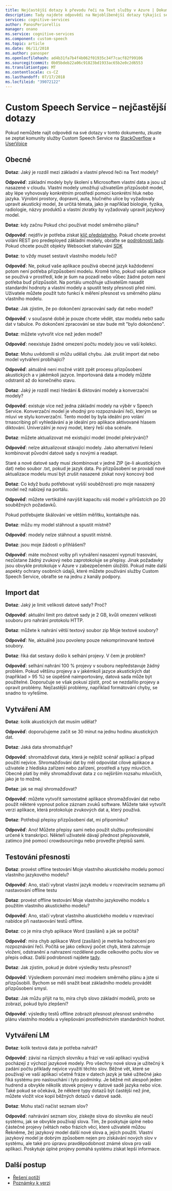 ```yaml
---
title: Nejčastější dotazy k převodu řeči na Text služby v Azure | Dokumentace Microsoftu
description: Tady najdete odpovědi na Nejoblíbenější dotazy týkající se převod řeči na Text.
services: cognitive-services
author: PanosPeriorellis
manager: onano
ms.service: cognitive-services
ms.component: custom-speech
ms.topic: article
ms.date: 06/11/2018
ms.author: panosper
ms.openlocfilehash: ad4b31fa7b4f4b062f01935c34f7cacf82f99106
ms.sourcegitcommit: 0b05bdeb22a06c91823bd1933ac65b2e0c2d6553
ms.translationtype: MT
ms.contentlocale: cs-CZ
ms.lasthandoff: 07/17/2018
ms.locfileid: "39072122"
---
```

# <a name="custom-speech-service-frequently-asked-questions"></a>Custom Speech Service – nejčastější dotazy

Pokud nemůžete najít odpovědi na své dotazy v tomto dokumentu, zkuste se zeptat komunity služby Custom Speech Service na [StackOverflow](https://stackoverflow.com/questions/tagged/project-oxford+or+microsoft-cognitive) a [UserVoice](https://cognitive.uservoice.com/)

## <a name="general"></a>Obecné

**Dotaz**: Jaký je rozdíl mezi základní a vlastní převod řeči na Text modely?

**Odpověď**: základní modely byly školení s Microsoftem vlastní data a jsou už nasazené v cloudu. Vlastní modely umožňují uživatelům přizpůsobit model, aby lépe vyhovovaly konkrétním prostředí pomocí konkrétní hluk nebo jazyka. Výrobní prostory, dopravní, auta, hlučného ulice by vyžadovaly upravit akustický model, že určitá témata, jako je například biologie, fyzika, radiologie, názvy produktů a vlastní zkratky by vyžadovaly upravit jazykový model.

**Dotaz**: kdy začnu Pokud chci používat model směrného plánu?

**Odpověď**: nejdřív je potřeba získat [klíč předplatného](get-started.md). Pokud chcete provést volání REST pro predeployed základní modely, obraťte se [podrobnosti tady](rest-apis.md). Pokud chcete použít objekty Websocket stahování [SDK](speech-sdk.md)

**Dotaz**: to vždy muset sestavit vlastního modelu řeči?

**Odpověď**: Ne, pokud vaše aplikace používá obecné jazyk každodenní potom není potřeba přizpůsobení modelu. Kromě toho, pokud vaše aplikace se používá v prostředí, kde je šum na pozadí nebo vůbec žádné potom není potřeba buď přizpůsobit. Na portálu umožňuje uživatelům nasadit standardní hodnoty a vlastní modely a spustit testy přesnosti před nimi. Uživatele můžete použít tuto funkci k měření přesnost vs směrného plánu vlastního modelu.

**Dotaz**: Jak zjistím, že po dokončení zpracování sady dat nebo model?

**Odpověď**: v současné době je pouze chcete vědět, stav modelu nebo sadu dat v tabulce.
Po dokončení zpracování se stav bude mít "bylo dokončeno".

**Dotaz**: můžete vytvořit více než jeden model?

**Odpověď**: neexistuje žádné omezení počtu modely jsou ve vaší kolekci.

**Dotaz**: Mohu uvědomili si můžu udělali chybu. Jak zrušit import dat nebo model vytváření probíhající? 

**Odpověď**: aktuálně není možné vrátit zpět procesu přizpůsobení akustických a v jakémkoli jazyce. Importovaná data a modely můžete odstranit až do konečného stavu.

**Dotaz**: Jaký je rozdíl mezi hledání & diktování modely a konverzační modely?

**Odpověď**: existuje více než jedna základní modely na výběr v Speech Service. Konverzační model je vhodný pro rozpoznávání řeči, kterým se mluví ve stylu konverzační. Tento model by byla ideální pro volání trnascribing při vyhledávání a je ideální pro aplikace aktivované hlasem diktování. Univerzální je nový model, který řeší oba scénáře.

**Dotaz**: můžete aktualizovat mé existující model (model překrývání)?

**Odpověď**: nelze aktualizovat stávající modely. Jako alternativní řešení kombinovat původní datové sady s novými a readapt.

Staré a nové datové sady musí zkombinovat v jedné ZIP (je-li akustických dat) nebo soubor .txt, pokud je jazyk data. Po přizpůsobení se provádí nové aktualizace modelu musí být zrušit nasazené získat nový koncový bod

**Dotaz**: Co když budu potřebovat vyšší souběžnosti pro moje nasazený model než nabízejí na portálu. 

**Odpověď**: můžete vertikálně navýšit kapacitu váš model v přírůstcích po 20 souběžných požadavků. 

Pokud potřebujete škálování ve větším měřítku, kontaktujte nás.

**Dotaz**: můžu my model stáhnout a spustit místně?

**Odpověď**: modely nelze stáhnout a spustit místně.

**Dotaz**: jsou moje žádosti o přihlášení?

**Odpověď**: máte možnost volby při vytváření nasazení vypnutí trasování, nezůstane žádný zvukový nebo zaprotokoluje se přepisy. Jinak požadavky jsou obvykle protokoluje v Azure v zabezpečeném úložišti. Pokud máte další aspekty ochrany osobních údajů, které můžete používání služby Custom Speech Service, obraťte se na jednu z kanály podpory.

## <a name="importing-data"></a>Import dat

**Dotaz**: Jaký je limit velikosti datové sady? Proč? 

**Odpověď**: aktuální limit pro datové sady je 2 GB, kvůli omezení velikosti souboru pro nahrání protokolu HTTP. 

**Dotaz**: můžete k nahrání větší textový soubor zip Moje textové soubory? 

**Odpověď**: Ne, aktuálně jsou povoleny pouze nekomprimované textové soubory.

**Dotaz**: říká dat sestavy došlo k selhání projevy. V čem je problém?

**Odpověď**: selhání nahrání 100 % projevy v souboru nepředstavuje žádný problém.
Pokud většinu projevy a v jakémkoli jazyce akustických dat (například > 95 %) se úspěšně naimportovány, datová sada může být použitelné. Doporučuje se však pokusí zjistit, proč se nezdařilo projevy a opravit problémy. Nejčastější problémy, například formátování chyby, se snadno to vyřešíme. 

## <a name="creating-am"></a>Vytváření AM

**Dotaz**: kolik akustických dat musím udělat?

**Odpověď**: doporučujeme začít se 30 minut na jednu hodinu akustických dat.

**Dotaz**: Jaká data shromažďuje?

**Odpověď**: shromažďovat data, která je nejblíž scénář aplikací a případ použití nejvíce.
Shromažďování dat by měl odpovídat cílové aplikace a uživatele z hlediska zařízení nebo zařízení, prostředí a typy mluvčích. Obecně platí by měly shromažďovat data z co nejširším rozsahu mluvčích, jako je to možné. 

**Dotaz**: jak se mají shromažďovat? 

**Odpověď**: můžete vytvořit samostatné aplikace shromažďování dat nebo použít některé vypnout police záznam zvuků software.
Můžete také vytvořit verzi aplikace, která protokoluje zvukových dat a, který používá. 

**Dotaz**: Potřebuji přepisy přizpůsobení dat, mi připomínku? 

**Odpověď**: Ano! Můžete přepisy sami nebo použít službu profesionální určené k transkripci. Někteří uživatelé dávají přednost přepisovatelé, zatímco jiné pomocí crowdsourcingu nebo proveďte přepisů sami.

## <a name="accuracy-testing"></a>Testování přesnosti

**Dotaz**: provést offline testování Moje vlastního akustického modelu pomocí vlastního jazykového modelu?

**Odpověď**: Ano, stačí vybrat vlastní jazyk modelu v rozevíracím seznamu při nastavování offline testu

**Dotaz**: provést offline testování Moje vlastního jazykového modelu s použitím vlastního akustického modelu?

**Odpověď**: Ano, stačí vybrat vlastního akustického modelu v rozevírací nabídce při nastavování testů offline.

**Dotaz**: co je míra chyb aplikace Word (zasílání) a jak se počítá?

**Odpověď**: míra chyb aplikace Word (zasílání) je metrika hodnocení pro rozpoznávání řeči. Počítá se jako celkový počet chyb, která zahrnuje vložení, odstranění a nahrazení rozdělené podle celkového počtu slov ve přepis odkaz. Další podrobnosti najdete [tady](https://en.wikipedia.org/wiki/Word_error_rate).

**Dotaz**: Jak zjistím, pokud je dobré výsledky testu přesnost?

**Odpověď**: Výsledkem porovnání mezi modelem směrného plánu a jste si přizpůsobili.
Bychom se měli snažit beat základního modelu provádět přizpůsobení smysl.

**Dotaz**: Jak můžu přijít na to, míra chyb slovo základní modelů, proto se zobrazí, pokud bylo zlepšení? 

**Odpověď**: výsledky testů offline zobrazit přesnost přesnost směrného plánu vlastního modelu a vylepšování prostřednictvím standardních hodnot.

## <a name="creating-lm"></a>Vytváření LM

**Dotaz**: kolik textová data je potřeba nahrát?

**Odpověď**: závisí na různých slovníku a frází ve vaší aplikaci využívá pocházejí z výchozí jazykové modely. Pro všechny nové slova je užitečný k zadání počtu příklady nejvíce využití těchto slov. Běžné vět, které se používají ve vaší aplikaci včetně fráze v datech jazyk je také užitečné jako říká systému pro naslouchání i tyto podmínky. Je běžné mít alespoň jeden hudrend a obvykle několik stovek projevy v datové sadě jazyka nebo více. Také pokud se očekává, že některé typy dotazů být častější než jiné, můžete vložit více kopií běžných dotazů v datové sadě.

**Dotaz**: Mohu stačí načíst seznam slov?

**Odpověď**: nahrávání seznam slov, získejte slova do slovníku ale neučí systému, jak se obvykle používají slova.
Tím, že poskytuje úplné nebo částečné projevy (větách nebo frázích věcí, které uživatelé můžou Řekněme, že) jazykový model další nové slova a, jejich použití. Vlastní jazykový model je dobrým způsobem nejen pro získávání nových slov v systému, ale také pro úpravu pravděpodobnost známé slova pro vaši aplikaci. Poskytuje úplné projevy pomáhá systému získat lepší informace. 

## <a name="next-steps"></a>Další postup

* [Řešení potíží](troubleshooting.md)
* [Poznámky k verzi](releasenotes.md)
